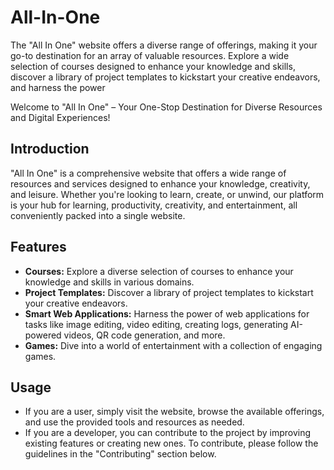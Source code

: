 # All-In-One
The "All In One" website offers a diverse range of offerings, making it your go-to destination for an array of valuable resources. Explore a wide selection of courses designed to enhance your knowledge and skills, discover a library of project templates to kickstart your creative endeavors, and harness the power

Welcome to "All In One" – Your One-Stop Destination for Diverse Resources and Digital Experiences!

## Introduction

"All In One" is a comprehensive website that offers a wide range of resources and services designed to enhance your knowledge, creativity, and leisure. Whether you're looking to learn, create, or unwind, our platform is your hub for learning, productivity, creativity, and entertainment, all conveniently packed into a single website.

## Features

- **Courses:** Explore a diverse selection of courses to enhance your knowledge and skills in various domains.
- **Project Templates:** Discover a library of project templates to kickstart your creative endeavors.
- **Smart Web Applications:** Harness the power of web applications for tasks like image editing, video editing, creating logs, generating AI-powered videos, QR code generation, and more.
- **Games:** Dive into a world of entertainment with a collection of engaging games.

## Usage

- If you are a user, simply visit the website, browse the available offerings, and use the provided tools and resources as needed.
- If you are a developer, you can contribute to the project by improving existing features or creating new ones. To contribute, please follow the guidelines in the "Contributing" section below.
